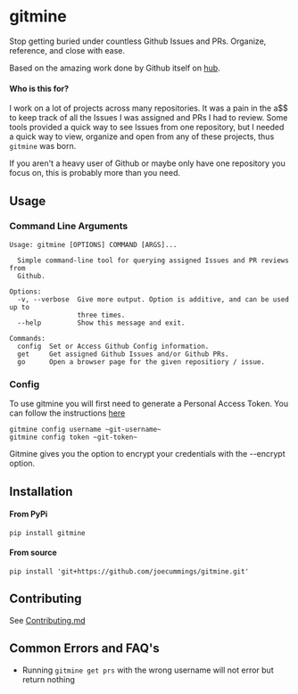 # gitmine

Stop getting buried under countless Github Issues and PRs. Organize, reference, and close with ease.

Based on the amazing work done by Github itself on [hub](https://github.com/github/hub).

#### Who is this for?

I work on a lot of projects across many repositories. It was a pain in the a$$ to keep track of all the Issues I was assigned and PRs I had to review. Some tools provided a quick way to see Issues from one repository, but I needed a quick way to view, organize and open from any of these projects, thus `gitmine` was born.

If you aren't a heavy user of Github or maybe only have one repository you focus on, this is probably more than you need.

## Usage

### Command Line Arguments
```
Usage: gitmine [OPTIONS] COMMAND [ARGS]...

  Simple command-line tool for querying assigned Issues and PR reviews from
  Github.

Options:
  -v, --verbose  Give more output. Option is additive, and can be used up to
                 three times.
  --help         Show this message and exit.

Commands:
  config  Set or Access Github Config information.
  get     Get assigned Github Issues and/or Github PRs.
  go      Open a browser page for the given repositiory / issue.
```

### Config

To use gitmine you will first need to generate a Personal Access Token. You can follow the instructions [here](https://docs.github.com/en/github/authenticating-to-github/creating-a-personal-access-token)

```
gitmine config username ~git-username~
gitmine config token ~git-token~
```

Gitmine gives you the option to encrypt your credentials with the --encrypt option.

## Installation

#### From PyPi
```
pip install gitmine
```
#### From source
```
pip install 'git+https://github.com/joecummings/gitmine.git'
```

## Contributing

See [Contributing.md](Contributing.md)

## Common Errors and FAQ's

* Running ```gitmine get prs``` with the wrong username will not error but return nothing
